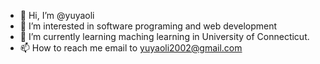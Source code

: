 - 👋 Hi, I’m @yuyaoli
- 👀 I’m interested in software programing and web development
- 🌱 I’m currently learning maching learning in University of Connecticut.
- 📫 How to reach me email to yuyaoli2002@gmail.com

